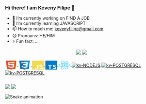 ### Hi there! I am Keveny Filipe 🤟


- 🔭 I’m currently working on FIND A JOB
- 🌱 I’m currently learning JAVASCRIPT
- 📫 How to reach me: kevenyfilipe@gmail.com
- 😄 Pronouns: HE/HIM
- ⚡ Fun fact: ...

<div align="center">
  <a href="https://github.com/kfilipe">
  <img height="180em" src="https://github-readme-stats.vercel.app/api?username=kfilipe&show_icons=true&theme=dracula&include_all_commits=true&count_private=true"/>
  <img height="180em" src="https://github-readme-stats.vercel.app/api/top-langs/?username=kfilipe&layout=compact&langs_count=7&theme=dracula"/>
</div>
  
  <div style="display: inline_block"><br>
    <img align="center" alt="kv-HTML" height="30" width="40" src="https://raw.githubusercontent.com/devicons/devicon/master/icons/html5/html5-original.svg">
    <img align="center" alt="kv-CSS" height="30" width="40" src="https://raw.githubusercontent.com/devicons/devicon/master/icons/css3/css3-original.svg">
    <img align="center" alt="kv-Js" height="30" width="40" src="https://raw.githubusercontent.com/devicons/devicon/master/icons/javascript/javascript-plain.svg">
    <img align="center" alt="kv-Ts" height="30" width="40" src="https://raw.githubusercontent.com/devicons/devicon/master/icons/typescript/typescript-plain.svg">
    <img align="center" alt="kv-React" height="30" width="40" src="https://raw.githubusercontent.com/devicons/devicon/master/icons/react/react-original.svg">
    <img  align="center" alt="kv-NODEJS" height="30" width="40" src="https://cdn.jsdelivr.net/gh/devicons/devicon/icons/nodejs/nodejs-original-wordmark.svg">
    <img  align="center" alt="kv-POSTGRESQL" height="30" width="40" src="https://cdn.jsdelivr.net/gh/devicons/devicon/icons/postgresql/postgresql-original-wordmark.svg">
    <img  align="center" alt="kv-POSTGRESQL" height="30" width="40" src="https://cdn.jsdelivr.net/gh/devicons/devicon/icons/mongodb/mongodb-plain-wordmark.svg" >
</div>
  
  ##
  
<div>
  <a href = "mailto:kevenyfilipe@gmail.com"><img src="https://img.shields.io/badge/-Gmail-%23333?style=for-the-badge&logo=gmail&logoColor=white" target="_blank"></a>
  <a href="https://www.linkedin.com/in/keveny-filipe-888b9958/" target="_blank"><img src="https://img.shields.io/badge/-LinkedIn-%230077B5?style=for-the-badge&logo=linkedin&logoColor=white" target="_blank"></a> 
 
 ![Snake animation](https://github.com/kfilipe/kfilipe/github-contribution-grid-snake.svg) 
 
</div>
